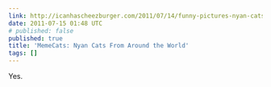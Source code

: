 ```yaml
---
link: http://icanhascheezburger.com/2011/07/14/funny-pictures-nyan-cats-around-the-world/
date: 2011-07-15 01:48 UTC
# published: false
published: true
title: 'MemeCats: Nyan Cats From Around the World'
tags: []
---
```


Yes.
